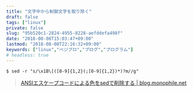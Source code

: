 ```yaml
---
title: "文字中から制御文字を取り除く"
draft: false
tags: ["linux"]
private: false
slug: "95b520c1-2824-4955-8228-aefddefa498f"
date: "2018-08-08T15:03:47+09:00"
lastmod: "2018-08-08T22:16:32+09:00"
keywords: ["linux","ベジプロ","プログ","プログラム"]
# headless: true
---
```


```
$ sed -r "s/\x1B\[([0-9]{1,2}(;[0-9]{1,2})*)?m//g"
```

> [ANSIエスケープコードによる色をsedで削除する | blog.monophile.net](https://blog.monophile.net/posts/20150207_delete_ansi_color.html)
